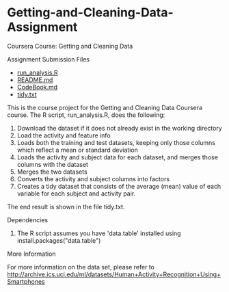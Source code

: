 Getting-and-Cleaning-Data-Assignment
====================================

Coursera Course: Getting and Cleaning Data

Assignment Submission Files
- [run_analysis.R](https://github.com/zyng2016/Getting-and-Cleaning-Data-Assignment/blob/master/run_analysis.R)
- [README.md](https://github.com/zyng2016/Getting-and-Cleaning-Data-Assignment/blob/master/README.md)
- [CodeBook.md](https://github.com/zyng2016/Getting-and-Cleaning-Data-Assignment/blob/master/CodeBook.md)
- [tidy.txt](https://github.com/zyng2016/Getting-and-Cleaning-Data-Assignment/blob/master/tidy.txt)

This is the course project for the Getting and Cleaning Data Coursera course. The R script, run_analysis.R, does the following:

1. Download the dataset if it does not already exist in the working directory
2. Load the activity and feature info
3. Loads both the training and test datasets, keeping only those columns which reflect a mean or standard deviation
4. Loads the activity and subject data for each dataset, and merges those columns with the dataset
5. Merges the two datasets
6. Converts the activity and subject columns into factors
7. Creates a tidy dataset that consists of the average (mean) value of each variable for each subject and activity pair.

The end result is shown in the file tidy.txt.

Dependencies

1. The R script assumes you have 'data.table' installed using install.packages("data.table")

More Information

For more information on the data set, please refer to http://archive.ics.uci.edu/ml/datasets/Human+Activity+Recognition+Using+Smartphones